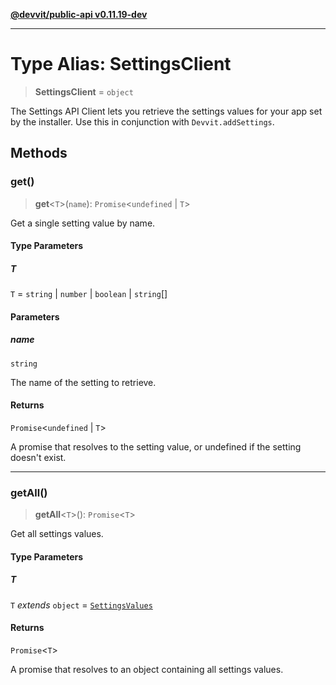 [**@devvit/public-api v0.11.19-dev**](../README.md)

---

# Type Alias: SettingsClient

> **SettingsClient** = `object`

The Settings API Client lets you retrieve the settings values for your app set by the installer.
Use this in conjunction with `Devvit.addSettings`.

## Methods

<a id="get"></a>

### get()

> **get**\<`T`\>(`name`): `Promise`\<`undefined` \| `T`\>

Get a single setting value by name.

#### Type Parameters

##### T

`T` = `string` \| `number` \| `boolean` \| `string`[]

#### Parameters

##### name

`string`

The name of the setting to retrieve.

#### Returns

`Promise`\<`undefined` \| `T`\>

A promise that resolves to the setting value, or undefined if the setting doesn't exist.

---

<a id="getall"></a>

### getAll()

> **getAll**\<`T`\>(): `Promise`\<`T`\>

Get all settings values.

#### Type Parameters

##### T

`T` _extends_ `object` = [`SettingsValues`](SettingsValues.md)

#### Returns

`Promise`\<`T`\>

A promise that resolves to an object containing all settings values.
